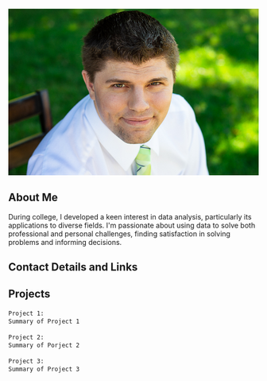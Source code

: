 ![headshot](/assets/images/Grant%205.jpg)

## About Me

During college, I developed a keen interest in data analysis, particularly its applications to diverse fields. I'm passionate about using data to solve both professional and personal challenges, finding satisfaction in solving problems and informing decisions. 

## Contact Details and Links

## Projects 
    Project 1:
    Summary of Project 1

    Project 2:
    Summary of Porject 2

    Project 3:
    Summary of Project 3
   